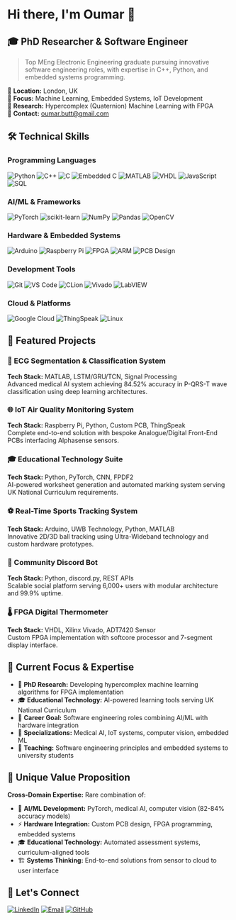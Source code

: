 <!--## Hi there 👋
-->
# Hi there, I'm Oumar 👋

## 🎓 PhD Researcher & Software Engineer

> Top MEng Electronic Engineering graduate pursuing innovative software engineering roles, 
> with expertise in C++, Python, and embedded systems programming.

📍 **Location:** London, UK  
🎯 **Focus:** Machine Learning, Embedded Systems, IoT Development  
🔬 **Research:** Hypercomplex (Quaternion) Machine Learning with FPGA  
📧 **Contact:** [oumar.butt@gmail.com](mailto:oumar.butt@gmail.com)

<!--
![GitHub Stats](https://github-readme-stats.vercel.app/api?username=OumarCodeRazR&show_icons=true&theme=radical&include_all_commits=true&count_private=true)
-->

<!--
![Top Languages](https://github-readme-stats.vercel.app/api/top-langs/?username=OumarCodeRazR&layout=compact&theme=radical&langs_count=8)
-->

## 🛠️ Technical Skills

### Programming Languages
![Python](https://img.shields.io/badge/Python-3776AB?style=for-the-badge&logo=python&logoColor=white)
![C++](https://img.shields.io/badge/C++-00599C?style=for-the-badge&logo=c%2B%2B&logoColor=white)
![C](https://img.shields.io/badge/C-A8B9CC?style=for-the-badge&logo=c&logoColor=white)
![Embedded C](https://img.shields.io/badge/Embedded_C-00599C?style=for-the-badge&logo=c&logoColor=white)
![MATLAB](https://img.shields.io/badge/MATLAB-0076A8?style=for-the-badge&logo=mathworks&logoColor=white)
![VHDL](https://img.shields.io/badge/VHDL-543978?style=for-the-badge&logoColor=white)
![JavaScript](https://img.shields.io/badge/JavaScript-F7DF1E?style=for-the-badge&logo=javascript&logoColor=black)
![SQL](https://img.shields.io/badge/SQL-4479A1?style=for-the-badge&logo=mysql&logoColor=white)

### AI/ML & Frameworks
![PyTorch](https://img.shields.io/badge/PyTorch-EE4C2C?style=for-the-badge&logo=pytorch&logoColor=white)
![scikit-learn](https://img.shields.io/badge/scikit--learn-F7931E?style=for-the-badge&logo=scikit-learn&logoColor=white)
![NumPy](https://img.shields.io/badge/NumPy-013243?style=for-the-badge&logo=numpy&logoColor=white)
![Pandas](https://img.shields.io/badge/Pandas-150458?style=for-the-badge&logo=pandas&logoColor=white)
![OpenCV](https://img.shields.io/badge/OpenCV-5C3EE8?style=for-the-badge&logo=opencv&logoColor=white)

### Hardware & Embedded Systems
![Arduino](https://img.shields.io/badge/Arduino-00979D?style=for-the-badge&logo=arduino&logoColor=white)
![Raspberry Pi](https://img.shields.io/badge/Raspberry%20Pi-C51A4A?style=for-the-badge&logo=raspberry-pi&logoColor=white)
![FPGA](https://img.shields.io/badge/FPGA-FF6600?style=for-the-badge&logoColor=white)
![ARM](https://img.shields.io/badge/ARM%20Cortex-0091BD?style=for-the-badge&logo=arm&logoColor=white)
![PCB Design](https://img.shields.io/badge/PCB_Design-00979D?style=for-the-badge&logoColor=white)

### Development Tools
![Git](https://img.shields.io/badge/Git-F05032?style=for-the-badge&logo=git&logoColor=white)
![VS Code](https://img.shields.io/badge/VS_Code-007ACC?style=for-the-badge&logo=visual-studio-code&logoColor=white)
![CLion](https://img.shields.io/badge/CLion-000000?style=for-the-badge&logo=clion&logoColor=white)
![Vivado](https://img.shields.io/badge/Xilinx_Vivado-FF1010?style=for-the-badge&logoColor=white)
![LabVIEW](https://img.shields.io/badge/LabVIEW-FFDB00?style=for-the-badge&logo=labview&logoColor=black)

### Cloud & Platforms
![Google Cloud](https://img.shields.io/badge/Google_Cloud-4285F4?style=for-the-badge&logo=google-cloud&logoColor=white)
![ThingSpeak](https://img.shields.io/badge/ThingSpeak-00A1F1?style=for-the-badge&logoColor=white)
![Linux](https://img.shields.io/badge/Linux-FCC624?style=for-the-badge&logo=linux&logoColor=black)

## 🚀 Featured Projects

### 🏥 ECG Segmentation & Classification System
**Tech Stack:** MATLAB, LSTM/GRU/TCN, Signal Processing  
Advanced medical AI system achieving 84.52% accuracy in P-QRS-T wave classification using deep learning architectures.
<!--[🔗 View Project](https://github.com/username/ecg-classification)-->

### 🌐 IoT Air Quality Monitoring System
**Tech Stack:** Raspberry Pi, Python, Custom PCB, ThingSpeak  
Complete end-to-end solution with bespoke Analogue/Digital Front-End PCBs interfacing Alphasense sensors.
<!--[🔗 View Project](https://github.com/username/iot-air-quality)-->

### 🎓 Educational Technology Suite
**Tech Stack:** Python, PyTorch, CNN, FPDF2  
AI-powered worksheet generation and automated marking system serving UK National Curriculum requirements.
<!--[🔗 Generator](https://github.com/username/worksheet-generator) | [🔗 ML Marking](https://github.com/username/automated-marking)-->

### ⚽ Real-Time Sports Tracking System  
**Tech Stack:** Arduino, UWB Technology, Python, MATLAB  
Innovative 2D/3D ball tracking using Ultra-Wideband technology and custom hardware prototypes.
<!--[🔗 View Project](https://github.com/username/sports-tracking)-->

### 🤖 Community Discord Bot
**Tech Stack:** Python, discord.py, REST APIs  
Scalable social platform serving 6,000+ users with modular architecture and 99.9% uptime.
<!--[🔗 View Project](https://github.com/username/discord-bot)--->

### 🌡️ FPGA Digital Thermometer
**Tech Stack:** VHDL, Xilinx Vivado, ADT7420 Sensor  
Custom FPGA implementation with softcore processor and 7-segment display interface.
<!--[🔗 View Project](https://github.com/username/fpga-thermometer)-->

## 🎯 Current Focus & Expertise

- 🔬 **PhD Research:** Developing hypercomplex machine learning algorithms for FPGA implementation
- 🎓 **Educational Technology:** AI-powered learning tools serving UK National Curriculum
- 💼 **Career Goal:** Software engineering roles combining AI/ML with hardware integration
- 🌱 **Specializations:** Medical AI, IoT systems, computer vision, embedded ML
- 👥 **Teaching:** Software engineering principles and embedded systems to university students

## 🚀 Unique Value Proposition

**Cross-Domain Expertise:** Rare combination of:
- 🧠 **AI/ML Development:** PyTorch, medical AI, computer vision (82-84% accuracy models)
- ⚡ **Hardware Integration:** Custom PCB design, FPGA programming, embedded systems
- 🎓 **Educational Technology:** Automated assessment systems, curriculum-aligned tools
- 🏗️ **Systems Thinking:** End-to-end solutions from sensor to cloud to user interface

## 🤝 Let's Connect

[![LinkedIn](https://img.shields.io/badge/LinkedIn-0077B5?style=for-the-badge&logo=linkedin&logoColor=white)](https://linkedin.com/in/oumar-butt)
[![Email](https://img.shields.io/badge/Email-D14836?style=for-the-badge&logo=gmail&logoColor=white)](mailto:oumar.butt@gmail.com)
[![GitHub](https://img.shields.io/badge/GitHub-100000?style=for-the-badge&logo=github&logoColor=white)](https://github.com/OumarCodeRazR)


<!--START_SECTION:activity-->
<!--END_SECTION:activity-->

<!--
**OumarCodeRazR/OumarCodeRazR** is a ✨ _special_ ✨ repository because its `README.md` (this file) appears on your GitHub profile.

Here are some ideas to get you started:

- 🔭 I’m currently working on ...
- 🌱 I’m currently learning ...
- 👯 I’m looking to collaborate on ...
- 🤔 I’m looking for help with ...
- 💬 Ask me about ...
- 📫 How to reach me: ...
- 😄 Pronouns: ...
- ⚡ Fun fact: ...
-->
